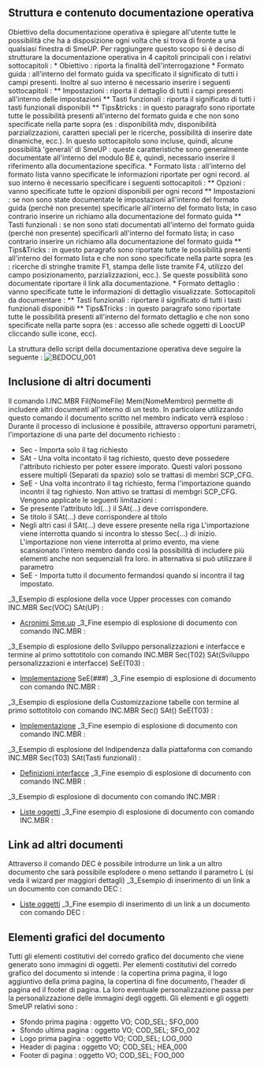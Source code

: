 ## Struttura e contenuto documentazione operativa
Obiettivo della documentazione operativa è spiegare all'utente tutte le possibilità che ha a disposizione ogni volta che si trova di fronte a una qualsiasi finestra di SmeUP. Per raggiungere questo scopo si è deciso di strutturare la documentazione operativa in 4 capitoli principali con i relativi sottocapitoli : 
 \* Obiettivo :  riporta la finalità dell'interrogazione
 \* Formato guida :  all'interno del formato guida va specificato il significato di tutti i campi presenti. Inoltre al suo interno è necessario inserire i seguenti sottocapitoli : 
 \*\* Impostazioni :  riporta il dettaglio di tutti i campi presenti all'interno delle impostazioni
 \*\* Tasti funzionali :  riporta il significato di tutti i tasti funzionali disponibili
 \*\* Tips&tricks :  in questo paragrafo sono riportate tutte le possibilità presenti all'interno del formato guida e che non sono specificate nella parte sopra (es :  disponibilità mdv, disponibilità parzializzazioni, caratteri speciali per le ricerche, possibilità di inserire date dinamiche, ecc.). In questo sottocapitolo sono incluse, quindi, alcune possibilità 'generali' di SmeUP :  queste caratteristiche sono generalmente documentate all'interno del modulo B£ è, quindi, necessario inserire il riferimento alla documentazione specifica.
 \* Formato lista :  all'interno del formato lista vanno specificate le informazioni riportate per ogni record. al suo interno è necessario specificare i seguenti sottocapitoli : 
 \*\* Opzioni :  vanno specificate tutte le opzioni disponibili per ogni record
 \*\* Impostazioni :  se non sono state documentate le impostazioni all'interno del formato guida (perché non presente) specificarle all'interno del formato lista; in caso contrario inserire un richiamo alla documentazione del formato guida
 \*\* Tasti funzionali :  se non sono stati documentati all'interno del formato guida (perché non presente) specificarli all'interno del formato lista; in caso contrario inserire un richiamo alla documentazione del formato guida
 \*\* Tips&Tricks :  in questo paragrafo sono riportate tutte le possibilità presenti all'interno del formato lista e che non sono specificate nella parte sopra (es :  ricerche di stringhe tramite F1, stampa delle liste tramite F4, utilizzo del campo posizionamento, parzializzazioni, ecc.). Se queste possibilità sono documentate riportare il link alla documentazione.
 \* Formato dettaglio :  vanno specificate tutte le informazioni di dettaglio visualizzate. Sottocapitoli da documentare : 
 \*\* Tasti funzionali :  riportare il significato di tutti i tasti funzionali disponibili
 \*\* Tips&Tricks :   in questo paragrafo sono riportate tutte le possibilità presenti all'interno del formato dettaglio e che non sono specificate nella parte sopra (es :  accesso alle schede oggetti di LoocUP cliccando sulle icone, ecc).

 La struttura dello script della documentazione operativa deve seguire la seguente : 
![B£DOCU_001](http://doc.smeup.com/immagini/B£DOCU_12/BXDOCU_001.png)
## Inclusione di altri documenti
Il comando I.INC.MBR Fil(NomeFile) Mem(NomeMembro) permette di includere altri documenti all'interno di un testo. In particolare utilizzando questo comando il documento scritto nel membro indicato verrà esploso : 
Durante il processo di inclusione è possibile, attraverso opportuni parametri, l'importazione di una parte del documento richiesto : 
-  Sec - Importa solo il tag richiesto
-  SAt - Una volta incontato il tag richiesto, questo deve possedere l'attributo richiesto per poter essere imporato. Questi valori possono essere multipli (Separati da spazio) solo se trattasi di membri SCP_CFG.
-  SeE - Una volta incontrato il tag richiesto, ferma l'importazione quando incontri il tag righiesto. Non attivo se trattasi di membgri SCP_CFG.
Vengono applicate le seguenti limitazioni : 
-  Se presente l'attributo Id(...) il SAt(...)  deve corrispondere.
-  Se titolo il SAt(...) deve corrispondere al titolo
-  Negli altri casi il SAt(...) deve essere presente nella riga
L'importazione viene interrotta quando si incontra lo stesso Sec(...) di inizio.
L'importazione non viene interrotta al primo evento, ma viene scansionato l'intero membro dando così la possibilità di includere più elementi anche non sequenziali fra loro.
in alternativa si può utilizzare il parametro
-  SeE - Importa tutto il documento fermandosi quando si incontra il tag impostato.

_3_Esempio di esplosione della voce Upper processes con comando INC.MBR Sec(VOC) SAt(UP) : 
- [Acronimi Sme.up](Sorgenti/MB/DOC_VOC/GLO_ACR_01)
_3_Fine esempio di esplosione di documento con comando INC.MBR : 

_3_Esempio di esplosione dello Sviluppo personalizzazioni e interfacce e termine al primo sottotitolo con comando INC.MBR Sec(T02) SAt(Sviluppo personalizzazioni e interfacce) SeE(T03) : 
- [Implementazione](Sorgenti/DOC/TA/B£AMO/A£BASE_P0G)
SeE(###)
_3_Fine esempio di esplosione di documento con comando INC.MBR : 

_3_Esempio di esplosione della Customizzazione tabelle con termine al primo sottotitolo con comando INC.MBR Sec() SAt() SeE(T03) : 
- [Implementazione](Sorgenti/DOC/TA/B£AMO/A£BASE_P0G)
_3_Fine esempio di esplosione di documento con comando INC.MBR : 

_3_Esempio di esplosione del Indipendenza dalla piattaforma  con comando INC.MBR Sec(T03) SAt(Tasti funzionali) : 
- [Definizioni interfacce](Sorgenti/DOC/TA/B£AMO/A£BASE_SF)
_3_Fine esempio di esplosione di documento con comando INC.MBR : 

_3_Esempio di esplosione di documento con comando INC.MBR : 
- [Liste oggetti](Sorgenti/DOC_OPE/TA/B£AMO/B£_LIS)
_3_Fine esempio di esplosione di documento con comando INC.MBR : 

## Link ad altri documenti
Attraverso il comando DEC è possibile introdurre un link a un altro documento che sarà possibile esplodere o meno settando il parametro L (si veda il wizard per maggiori dettagli)
_3_Esempio di inserimento di un link a un documento con comando DEC : 
- [Liste oggetti](Sorgenti/DOC_OPE/TA/B£AMO/B£_LIS)
_3_Fine esempio di inserimento di un link a un documento con comando DEC : 

## Elementi grafici del documento
Tutti gli elementi costitutivi del corredo grafico del documento che viene generato sono immagini di oggetti.
Per elementi costitutivi del corredo grafico del documento si intende :  la copertina prima pagina, il logo aggiuntivo della prima pagina, la copertina di fine documento, l'header di pagina ed il footer di pagina.
La loro eventuale personalizzazione passa per la personalizzazione delle immagini degli oggetti.
Gli elementi e gli oggetti SmeUP relativi sono : 
-  Sfondo prima pagina :  oggetto VO; COD_SEL; SFO_000
-  Sfondo ultima pagina :  oggetto VO; COD_SEL; SFO_002
-  Logo prima pagina :  oggetto VO; COD_SEL; LOG_000
-  Header di pagina :  oggetto VO; COD_SEL; HEA_000
-  Footer di pagina :  oggetto VO; COD_SEL; FOO_000
